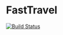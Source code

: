 # FastTravel
[![Build Status](https://travis-ci.com/Freeviv/FastTravel.svg?token=N3x2pyA9opWyxyw99Rv7&branch=master)](https://travis-ci.com/Freeviv/FastTravel)
